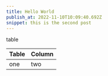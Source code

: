```yaml
---
title: Hello World
publish_at: 2022-11-10T10:09:40.692Z
snippet: this is the second post
---
```


table

| Table | Column |
| ----- | ----- |
| one | two |